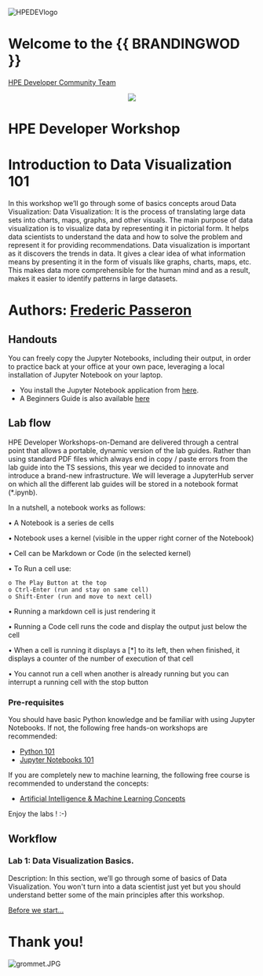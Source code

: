 ![HPEDEVlogo](Pictures/hpe-dev-logo.png)    

# Welcome to the {{ BRANDINGWOD }}
[HPE Developer Community Team](https://hpedev.io)

<p align="center">
  <img src="Pictures/hackshackdisco.png">
  
</p>

# HPE Developer Workshop



# Introduction to Data Visualization 101
In this workshop we’ll go through some of basics concepts aroud Data Visualization: 
Data Visualization: It is the process of translating large data sets into charts, maps, graphs, and other visuals. The main purpose of data visualization is to visualize data by representing it in pictorial form. It helps data scientists to understand the data and how to solve the problem and represent it for providing recommendations.
Data visualization is important as it discovers the trends in data. It gives a clear idea of what information means by presenting it in the form of visuals like graphs, charts, maps, etc. This makes data more comprehensible for the human mind and as a result, makes it easier to identify patterns in large datasets.


# Authors:  [Frederic Passeron](mailto:frederic.passeron@hpe.com) 

## Handouts
You can freely copy the Jupyter Notebooks, including their output, in order to practice back at your office at your own pace, leveraging a local installation of Jupyter Notebook on your laptop.
- You install the Jupyter Notebook application from [here](https://jupyter.org/install). 
- A Beginners Guide is also available [here](https://jupyter-notebook-beginner-guide.readthedocs.io/en/latest/what_is_jupyter.html)


## Lab flow
HPE Developer Workshops-on-Demand are delivered through a central point that allows a portable, dynamic version of the lab guides. Rather than using standard PDF files which always end in copy / paste errors from the lab guide into the TS sessions, this year we decided to innovate and introduce a brand-new infrastructure. We will leverage a JupyterHub server on which all the different lab guides will be stored in a notebook format (*.ipynb).

In a nutshell, a notebook works as follows:

• A Notebook is a series de cells

• Notebook uses a kernel (visible in the upper right corner of the Notebook)

• Cell can be Markdown or Code (in the selected kernel)

• To Run a cell use:

    o The Play Button at the top
    o Ctrl-Enter (run and stay on same cell)
    o Shift-Enter (run and move to next cell)
    
• Running a markdown cell is just rendering it

• Running a Code cell runs the code and display the output just below the cell

• When a cell is running it displays a [*] to its left, then when finished, it displays a counter of the number of execution of that cell

• You cannot run a cell when another is already running but you can interrupt a running cell with the stop button

### Pre-requisites

You should have basic Python knowledge and be familiar with using Jupyter Notebooks.  If not, the following free hands-on workshops are recommended:

 - [Python 101](https://hackshack.hpedev.io/workshop/15)
 - [Jupyter Notebooks 101](https://hackshack.hpedev.io/workshop/25)
 
 If you are completely new to machine learning, the following free course is recommended to understand the concepts:
 
 - [Artificial Intelligence & Machine Learning Concepts](https://learn.ezmeral.software.hpe.com/page/artificial-intelligence-machine-learning)



Enjoy the labs ! :-)

## Workflow

### Lab 1: Data Visualization Basics.
Description: In this section, we’ll go through some of basics of Data Visualization. You won't turn into a data scientist just yet but you should understand better some of the main principles after this workshop.

[Before we start...](1-WKSHP-DataVisu_Basics.ipynb)


# Thank you!
![grommet.JPG](Pictures/grommet.JPG)


```bash

```
